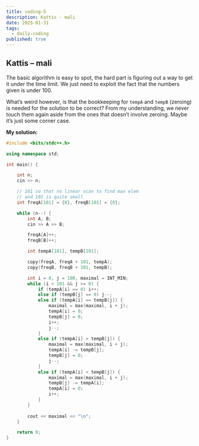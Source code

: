 ```yaml
---
title: coding-5
description: Kattis - mali
date: 2025-01-31
tags:
  - daily-coding
published: true
---
```

## Kattis – mali
The basic algorithm is easy to spot, the hard part is figuring out a way to get it under the time limit. We just need to exploit the fact that the numbers given is under 100.

What’s weird however, is that the bookkeeping for `tempA` and `tempB` (zeroing) is needed for the solution to be correct? From my understanding, we never touch them again aside from the ones that doesn’t involve zeroing. Maybe it’s just some corner case.

**My solution:**
```cpp
#include <bits/stdc++.h>

using namespace std;

int main() {

    int n;
    cin >> n;

    // 101 so that no linear scan to find max elem
    // and 101 is quite small
    int freqA[101] = {0}, freqB[101] = {0};

    while (n--) {
        int A, B;
        cin >> A >> B;

        freqA[A]++;
        freqB[B]++;

        int tempA[101], tempB[101];

        copy(freqA, freqA + 101, tempA);
        copy(freqB, freqB + 101, tempB);

        int i = 0, j = 100, maximal = INT_MIN;
        while (i < 101 && j >= 0) {
            if (tempA[i] == 0) i++;
            else if (tempB[j] == 0) j--;
            else if (tempA[i] == tempB[j]) {
                maximal = max(maximal, i + j);
                tempA[i] = 0;
                tempB[j] = 0;
                i++;
                j--;
            }
            else if (tempA[i] > tempB[j]) {
                maximal = max(maximal, i + j);
                tempA[i] -= tempB[j];
                tempB[j] = 0;
                j--;
            }
            else if (tempA[i] < tempB[j]) {
                maximal = max(maximal, i + j);
                tempB[j] -= tempA[i];
                tempA[i] = 0;
                i++;
            }
        }
        
        cout << maximal << "\n";
    }    

    return 0;
}
```